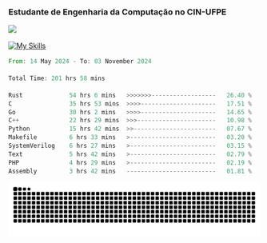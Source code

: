 
### Estudante de Engenharia da Computação no CIN-UFPE
<div>
      <!--<img width=400 src="https://github-readme-stats.vercel.app/api?username=Zed201&show_icons=true&theme=tokyonight" /-->
      <img width=400 src='https://leetcode.card.workers.dev/Zed201?theme=nord&font=baloo&extension=null' />
</div>


[![My Skills](https://skillicons.dev/icons?i=c,cpp,rust,py,java,neovim&theme=dark)](https://skillicons.dev)

<!--START_SECTION:waka-->

```rust
From: 14 May 2024 - To: 03 November 2024

Total Time: 201 hrs 58 mins

Rust             54 hrs 6 mins   >>>>>>>------------------   26.40 %
C                35 hrs 53 mins  >>>>---------------------   17.51 %
Go               30 hrs 2 mins   >>>>---------------------   14.65 %
C++              22 hrs 29 mins  >>>----------------------   10.98 %
Python           15 hrs 42 mins  >>-----------------------   07.67 %
Makefile         6 hrs 33 mins   >------------------------   03.20 %
SystemVerilog    6 hrs 27 mins   >------------------------   03.15 %
Text             5 hrs 42 mins   >------------------------   02.79 %
PHP              4 hrs 29 mins   >------------------------   02.19 %
Assembly         3 hrs 42 mins   -------------------------   01.81 %
```

<!--END_SECTION:waka-->

<picture>
  <source media="(prefers-color-scheme: dark)" srcset="https://github.com/Zed201/Zed201/blob/output/github-contribution-grid-snake-dark.svg" />
  <img alt="github-snake" src="https://github.com/Zed201/Zed201/blob/output/github-contribution-grid-snake-dark.svg" />
</picture>
